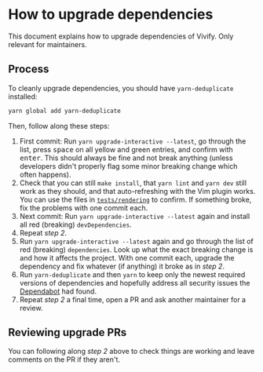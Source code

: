 # How to upgrade dependencies

This document explains how to upgrade dependencies of Vivify. Only relevant for
maintainers.

## Process

To cleanly upgrade dependencies, you should have `yarn-deduplicate` installed:

```sh
yarn global add yarn-deduplicate
```

Then, follow along these steps:

1. First commit: Run `yarn upgrade-interactive --latest`, go through the list,
   press <kbd>space</kbd> on all yellow and green entries, and confirm with
   <kbd>enter</kbd>. This should always be fine and not break anything (unless
   developers didn't properly flag some minor breaking change which often
   happens).
2. Check that you can still `make install`, that `yarn lint` and `yarn dev`
   still work as they should, and that auto-refreshing with the Vim plugin
   works. You can use the files in [`tests/rendering`](../tests/rendering) to
   confirm. If something broke, fix the problems with one commit each.
3. Next commit: Run `yarn upgrade-interactive --latest` again and install all
   red (breaking) `devDependencies`.
4. Repeat *step 2*.
5. Run `yarn upgrade-interactive --latest` again and go through the list of red
   (breaking) `dependencies`. Look up what the exact breaking change is and how
   it affects the project. With one commit each, upgrade the dependency and fix
   whatever (if anything) it broke as in *step 2*.
6. Run `yarn-deduplicate` and then `yarn` to keep only the newest required
   versions of dependencies and hopefully address all security issues the
   [Dependabot](https://github.com/jannis-baum/Vivify/security/dependabot) had
   found.
7. Repeat *step 2* a final time, open a PR and ask another maintainer for a
   review.

## Reviewing upgrade PRs

You can following along *step 2* above to check things are working and leave
comments on the PR if they aren't.
